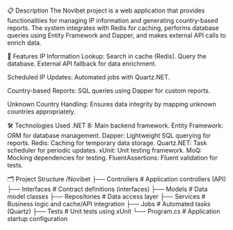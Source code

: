 📋 Description
The Novibet project is a web application that provides functionalities for managing IP information and generating country-based reports. The system integrates with Redis for caching, performs database queries using Entity Framework and Dapper, and makes external API calls to enrich data.

🚀 Features
IP Information Lookup:
  Search in cache (Redis).
  Query the database.
  External API fallback for data enrichment.
  
Scheduled IP Updates:
  Automated jobs with Quartz.NET.
  
Country-based Reports:
  SQL queries using Dapper for custom reports.
  
Unknown Country Handling:
  Ensures data integrity by mapping unknown countries appropriately.


🛠️ Technologies Used
.NET 8: Main backend framework.
Entity Framework: ORM for database management.
Dapper: Lightweight SQL querying for reports.
Redis: Caching for temporary data storage.
Quartz.NET: Task scheduler for periodic updates.
xUnit: Unit testing framework.
MoQ: Mocking dependencies for testing.
FluentAssertions: Fluent validation for tests.


🗂️ Project Structure
/Novibet
├── Controllers         # Application controllers (API)
├── Interfaces          # Contract definitions (interfaces)
├── Models              # Data model classes
├── Repositories        # Data access layer
├── Services            # Business logic and cache/API integration
├── Jobs                # Automated tasks (Quartz)
├── Tests               # Unit tests using xUnit
└── Program.cs          # Application startup configuration
